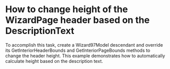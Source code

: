 # How to change height of the WizardPage header based on the DescriptionText


<p>To accomplish this task, create a Wizard97Model descendant and override its GetInteriorHeaderBounds and GetInteriorPageBounds methods to change the header height. This example demonstrates how to automatically calculate height based on the description text.</p>

<br/>


